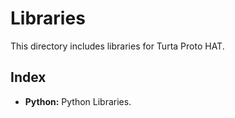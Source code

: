 # Libraries
This directory includes libraries for Turta Proto HAT.

## Index
* __Python:__ Python Libraries.
